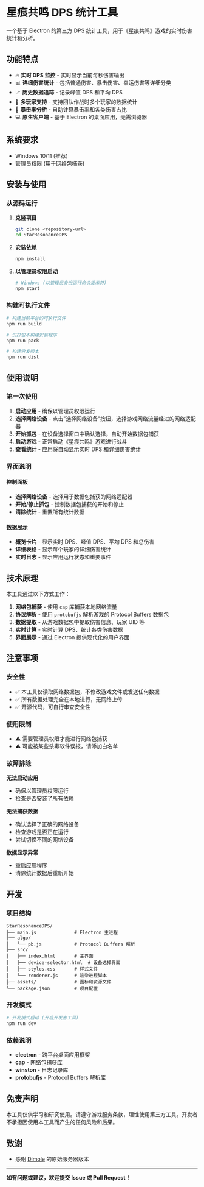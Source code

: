 # 星痕共鸣 DPS 统计工具

一个基于 Electron 的第三方 DPS 统计工具，用于《星痕共鸣》游戏的实时伤害统计和分析。

## 功能特点

- 🔥 **实时 DPS 监控** - 实时显示当前每秒伤害输出
- 📊 **详细伤害统计** - 包括普通伤害、暴击伤害、幸运伤害等详细分类
- 📈 **历史数据追踪** - 记录峰值 DPS 和平均 DPS
- 👥 **多玩家支持** - 支持团队作战时多个玩家的数据统计
- 🎯 **暴击率分析** - 自动计算暴击率和各类伤害占比
- 💻 **原生客户端** - 基于 Electron 的桌面应用，无需浏览器

## 系统要求

- Windows 10/11 (推荐)
- 管理员权限 (用于网络包捕获)

## 安装与使用

### 从源码运行

1. **克隆项目**
   ```bash
   git clone <repository-url>
   cd StarResonanceDPS
   ```

2. **安装依赖**
   ```bash
   npm install
   ```

3. **以管理员权限启动**
   ```bash
   # Windows (以管理员身份运行命令提示符)
   npm start
   ```

### 构建可执行文件

```bash
# 构建当前平台的可执行文件
npm run build

# 仅打包不构建安装程序
npm run pack

# 构建分发版本
npm run dist
```

## 使用说明

### 第一次使用

1. **启动应用** - 确保以管理员权限运行
2. **选择网络设备** - 点击"选择网络设备"按钮，选择游戏网络流量经过的网络适配器
3. **开始抓包** - 在设备选择窗口中确认选择，自动开始数据包捕获
4. **启动游戏** - 正常启动《星痕共鸣》游戏进行战斗
5. **查看统计** - 应用将自动显示实时 DPS 和详细伤害统计

### 界面说明

#### 控制面板
- **选择网络设备** - 选择用于数据包捕获的网络适配器
- **开始/停止抓包** - 控制数据包捕获的开始和停止
- **清除统计** - 重置所有统计数据

#### 数据展示
- **概览卡片** - 显示实时 DPS、峰值 DPS、平均 DPS 和总伤害
- **详细表格** - 显示每个玩家的详细伤害统计
- **实时日志** - 显示应用运行状态和重要事件

## 技术原理

本工具通过以下方式工作：

1. **网络包捕获** - 使用 `cap` 库捕获本地网络流量
2. **协议解析** - 使用 `protobufjs` 解析游戏的 Protocol Buffers 数据包
3. **数据提取** - 从游戏数据包中提取伤害信息、玩家 UID 等
4. **实时计算** - 实时计算 DPS、统计各类伤害数据
5. **界面展示** - 通过 Electron 提供现代化的用户界面

## 注意事项

### 安全性
- ✅ 本工具仅读取网络数据包，不修改游戏文件或发送任何数据
- ✅ 所有数据处理完全在本地进行，无网络上传
- ✅ 开源代码，可自行审查安全性

### 使用限制
- ⚠️ 需要管理员权限才能进行网络包捕获
- ⚠️ 可能被某些杀毒软件误报，请添加白名单

### 故障排除

**无法启动应用**
- 确保以管理员权限运行
- 检查是否安装了所有依赖

**无法捕获数据**
- 确认选择了正确的网络设备
- 检查游戏是否正在运行
- 尝试切换不同的网络设备

**数据显示异常**
- 重启应用程序
- 清除统计数据后重新开始

## 开发

### 项目结构

```
StarResonanceDPS/
├── main.js              # Electron 主进程
├── algo/
│   └── pb.js            # Protocol Buffers 解析
├── src/
│   ├── index.html       # 主界面
│   ├── device-selector.html  # 设备选择界面
│   ├── styles.css       # 样式文件
│   └── renderer.js      # 渲染进程脚本
├── assets/              # 图标和资源文件
└── package.json         # 项目配置
```

### 开发模式

```bash
# 开发模式启动 (开启开发者工具)
npm run dev
```

### 依赖说明

- **electron** - 跨平台桌面应用框架
- **cap** - 网络包捕获库
- **winston** - 日志记录库
- **protobufjs** - Protocol Buffers 解析库

## 免责声明

本工具仅供学习和研究使用。请遵守游戏服务条款，理性使用第三方工具。开发者不承担因使用本工具而产生的任何风险和后果。

## 致谢

- 感谢 [Dimole](https://github.com/dmlgzs) 的原始服务器版本

---

**如有问题或建议，欢迎提交 Issue 或 Pull Request！**